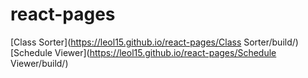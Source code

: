 # react-pages


[Class Sorter](https://leol15.github.io/react-pages/Class Sorter/build/)
[Schedule Viewer](https://leol15.github.io/react-pages/Schedule Viewer/build/)
